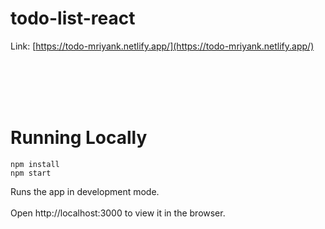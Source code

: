 # todo-list-react

Link: [https://todo-mriyank.netlify.app/](https://todo-mriyank.netlify.app/)


<br/><br/>
<br/><br/>


# Running Locally
```
npm install
npm start
```

Runs the app in development mode. <br/><br/>
Open http://localhost:3000 to view it in the browser.


